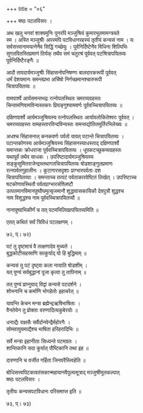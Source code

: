 +++
title = "०६"

+++
षष्ठः पटलविसरः ।  
  
अथ खलु भगवां शाक्यमुनिः पुनरपि मञ्जुश्रियं कुमारभूतमामन्त्रयते   
स्म । अस्ति मञ्जुश्रीः अपरमपि पटविधानरहस्यं तृतीयं कन्यसं नाम । यः   
सर्वसत्त्वानामयत्नेनैव सिद्धिं गच्छेयुः । पूर्वनिर्दिष्टेनैव विधिना शिल्पिभिः   
सुगतवितस्तिप्रमाणं तिर्यक् तथैव समं चतुरश्रं पूर्ववत् पटश्रित्रापयितव्यः   
पूर्वनिर्दिष्टैरङ्गैः ॥

आदौ तावदार्यमञ्जुश्रीः सिंहासनोपनिषण्णः बालदारकरूपी पूर्ववत्   
धर्मं देशयमानः समन्तप्रभा अर्चिषो निर्गच्छमानश्चारुरूपी   
चित्रापयितव्यः ॥

वामपार्श्वे आर्यसमन्तभद्रः रत्नोपलस्थितः चमरव्यग्रहस्तः   
चिन्तामणिवामविन्यस्तकरः प्रियङ्गुश्यामवर्णः पूर्ववच्चित्रापयितव्यः ॥

दक्षिणपार्श्वे आर्यमञ्जुश्रियस्य रत्नोपलस्थितः आर्यावलोकितेश्वरः पूर्ववत् ।  
चमरव्यग्रहस्तः वामहस्तारविन्दविन्यस्तः समन्तद्योतितमूर्तिरभिलेख्यः ॥

अधश्च सिंहासनात् कनकवर्णः पर्वतो यावत् पटान्ते चित्रापयितव्यः ।  
पटान्तकोणस्य आर्यमञ्जुश्रियस्य सिंहासनस्याधस्ताद् दक्षिणपार्श्वे   
यमान्तकः क्रोधराजा पूर्ववच्चित्रापयितव्यः । धूपकटच्छुकव्यग्रहस्तः   
यथापूर्वं तथैव साधकः । उपरिष्टादार्यमञ्जुश्रियस्य   
सङ्कुसुमितराजेन्द्रस्तथागतचित्रापयितव्यः षोडशाङ्गुलप्रमाणः   
रत्नपर्वतगुहालीनः । कूटागारसदृशाः प्राग्भारपर्वताः दश   
चित्रापयितव्याः । समन्ताच्च तत्पटं पर्वताकारवेष्टितं लिखेत् । उपरिष्टाच्च   
षटकोणावस्थितौ पर्वतप्राग्भारसंश्लिष्टौ   
उत्पतमानविमानपुष्पौघमुत्सृजमानौ शुद्धावासकायिकौ देवपुत्रौ शुद्धश्च   
नाम विशुद्धश्च नाम पूर्ववच्चित्रापयितव्यौ ॥

नानापुष्पाभिकीर्णं च तत् पटमभिलिखापयितव्यमिति ॥

एतत् कथितं सर्वं त्रिविधं पटलक्षणम् ।  
  
  
 ७२, प्। ७२)  
  
पटं तु दृष्टमात्रं वै तत्क्षणादेव मुच्यते ।  
बुद्धकोटीसहस्राणि सत्कुर्याद् यो हि बुद्धिमाम् ॥

कन्यसं तु पटं दृष्ट्वा कला नायाति षोडशीम् ।  
यत् पुण्यं सर्वबुद्धानां पूजा कृत्वा तु तापिनाम् ॥

तत् पुण्यं प्राप्नुयाद् विद्वां कन्यसे पटदर्शने ।  
शोभनानि च कर्माणि भोगहेतोः इहाचरेत् ॥

यावन्ति केचन मन्त्रा ब्रह्मेन्द्रऋषिभाषिताः ।  
वैनतेयेन तु प्रोक्ताः वरुणादित्यकुबेरयोः ॥

धनाद्यैः राक्षसैः सर्वैर्दानवेन्द्रैर्महोरगैः ।  
सोमवायुयमाद्यैश्च भाषिता हरिहरादिभिः ॥

सर्वे मन्त्रा इहानीताः सिध्यन्ते पटमग्रतः ।  
शान्तिकानि सदा कुर्यात् पौष्टिकानि तथा इह ॥

दारुणानि च वर्जीत गर्हिता जिनवरैस्त्विहेति ॥

बोधिसत्त्वपिटकावतंसकान्महायानवैपुल्यसूत्राद् मञ्जुश्रीमूलकल्पात्   
षष्ठः पटलविसरः ।  
  
तृतीयः कन्यसपटविधानः परिसमाप्त इति ॥

७३, प्। ७३)  
  

